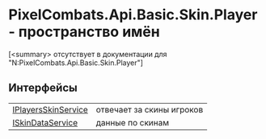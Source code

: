 # PixelCombats.Api.Basic.Skin.Player - пространство имён


\[&lt;summary&gt; отсутствует в документации для "N:PixelCombats.Api.Basic.Skin.Player"\]



## Интерфейсы
<table>
<tr>
<td><a href="aa86cfbe-a876-db75-b0b5-43cf5c82f18b">IPlayersSkinService</a></td>
<td>отвечает за скины игроков</td></tr>
<tr>
<td><a href="722aee81-8042-a1f2-5078-3055e47fb19d">ISkinDataService</a></td>
<td>данные по скинам</td></tr>
</table>